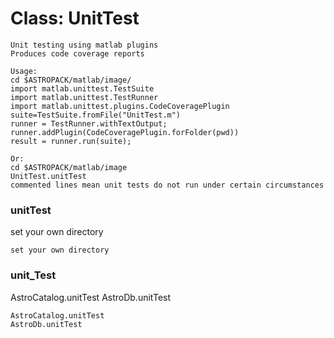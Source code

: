 # Class: UnitTest



    
    Unit testing using matlab plugins  
    Produces code coverage reports  
      
    Usage:  
    cd $ASTROPACK/matlab/image/  
    import matlab.unittest.TestSuite  
    import matlab.unittest.TestRunner  
    import matlab.unittest.plugins.CodeCoveragePlugin  
    suite=TestSuite.fromFile("UnitTest.m")  
    runner = TestRunner.withTextOutput;  
    runner.addPlugin(CodeCoveragePlugin.forFolder(pwd))  
    result = runner.run(suite);  
      
    Or:  
    cd $ASTROPACK/matlab/image  
    UnitTest.unitTest  
    commented lines mean unit tests do not run under certain circumstances  
      
### unitTest

set your own directory


    
    set your own directory  
### unit_Test

AstroCatalog.unitTest AstroDb.unitTest


    
    AstroCatalog.unitTest  
    AstroDb.unitTest  
